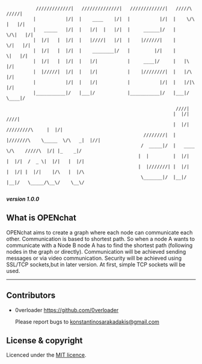        
```
      
           /////////////|   //////////////|   /////////////|   /////\   /////|               
          |           |/|  |    ____    |/|  |           |/|  |    \/\ |   |/|     
          |   _____   |/|  |   |/|  |   |/|  |     ______|/   |     \/\|   |/|    
          |  |/|   |  |/|  |   |////|   |/|  |    |//////|    |      \/|   |/|        
          |  |/|   |  |/|  |    ________|/   |         |/|    |       \|   |/|    
          |  |/|   |  |/|  |   |/|           |     ____|/     |   |\       |/|  
          |  |/////|  |/|  |   |/|           |    |////////|  |   |/\      |/| 
          |           |/|  |   |/|           |           |/|  |   |/|\     |/| 
          |___________|/   |___|/            |___________|/   |___|/  \____|/  

                                                               ////|
                                                              |  |/|                          ////|
                                                              |  |/|          /////////\     |  |/|
                                                   ////////|  |  |///////\    \_____  \/\   _|  |//|
                                                  /  _____|/  |   ____  \/\    /////\  |/| |_    _|/
                                                 |  |         |  |/|  |  |/|  /  _ \|  |/|   |  |/|
                                                 |  |///////| |  |/|  |  |/| |  |/|    |/\   |  |/\
                                                  \_______|/  |__|/   |__|/   \_____/\__\/    \__\/


```
***version 1.0.0***

What is OPENchat
---

OPENchat aims to create a graph where each node can communicate each other. Communication is based to shortest path. So when a node A wants to communicate with a Node B node A has to find the shortest path (following nodes in the graph or directly). Communication will be achieved sending messages or via video communication. Security will be achieved using SSL/TCP sockets,but in later version. At first, simple TCP sockets will be used.

---


Contributors
---

- 0verloader <https://github.com/0verloader>

  Please report bugs to <konstantinosarakadakis@gmail.com>

License & copyright
---
Licenced under the [MIT licence](LICENSE).
